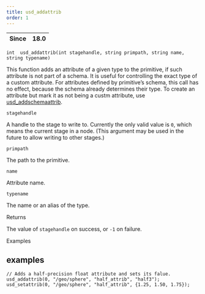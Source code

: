 ```yaml
---
title: usd_addattrib
order: 1
---
```

| Since | 18.0 |
| --- | --- |

`int  usd_addattrib(int stagehandle, string primpath, string name, string typename)`

This function adds an attribute of a given type to the primitive, if such attribute is not part of a schema. It is useful for controlling the exact type of a custom attribute. For attributes defined by primitive’s schema, this call has no effect, because the schema already determines their type. To create an attribute but mark it as not being a custm attribute, use [usd_addschemaattrib](/en/houdini-vex/usd/usd_addschemaattrib "Creates an attribute of a given type on a primitive, and sets the custom metadata flag to False.").

`stagehandle`

A handle to the stage to write to. Currently the only valid value is `0`, which means the current stage in a node. (This argument may be used in the future to allow writing to other stages.)

`primpath`

The path to the primitive.

`name`

Attribute name.

`typename`

The name or an alias of the type.

Returns

The value of `stagehandle` on success, or `-1` on failure.

Examples

## examples

```vex
// Adds a half-precision float attribute and sets its falue.
usd_addattrib(0, "/geo/sphere", "half_attrib", "half3");
usd_setattrib(0, "/geo/sphere", "half_attrib", {1.25, 1.50, 1.75});

```
